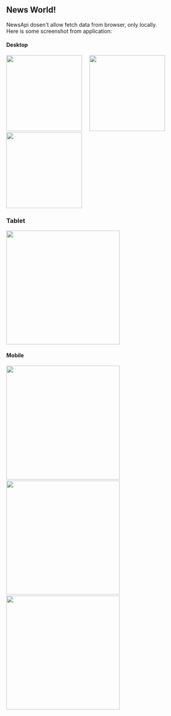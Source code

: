 ## News World!

NewsApi dosen't allow fetch data from browser, only locally.</br>
Here is some screenshot from application: 

#### Desktop
<div>
    <img src="https://user-images.githubusercontent.com/59477908/228759362-c4abf29b-d194-4807-92c2-4998518cfe65.png" height="200">
    &nbsp;&nbsp;&nbsp;
    <img src="https://user-images.githubusercontent.com/59477908/228759373-776bc328-f445-400c-837e-a237085396a3.png" height="200">
    <img src="https://user-images.githubusercontent.com/59477908/228759389-a295c5c8-a873-4780-a36b-e7920f43395b.png" height="200">
</div>

### Tablet
  <img src="https://user-images.githubusercontent.com/59477908/228759395-e7f8e245-bd46-4342-a11e-a3509da8558e.png" height="300">

#### Mobile
<div>
  <img src="https://user-images.githubusercontent.com/59477908/228759382-1bb1836e-4ade-434e-846d-6659b33d3be2.png" height="300">
  &nbsp;&nbsp;&nbsp;
  <img src="https://user-images.githubusercontent.com/59477908/228759376-fdc6c035-d0d9-4fae-8a76-aa70b557cc8a.png" height="300">
  &nbsp;&nbsp;&nbsp;
  <img src="https://user-images.githubusercontent.com/59477908/228759399-57255375-29a0-49a8-be42-464c3ff6dbe5.png" height="300">
</div>
